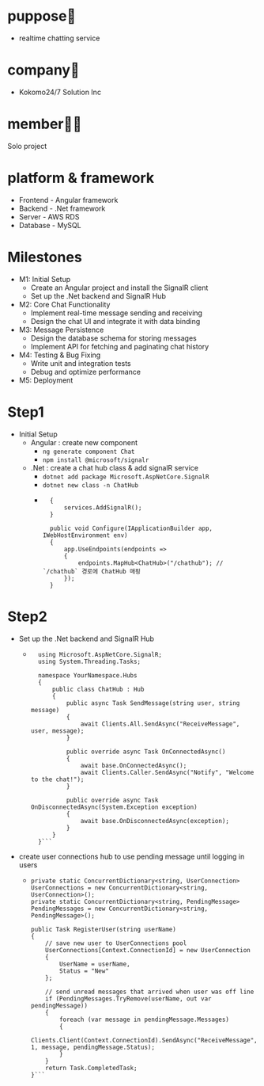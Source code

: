 # puppose📢
  + realtime chatting service
# company🐘
  + Kokomo24/7 Solution Inc
# member🧑‍💻
  Solo project
# platform & framework
  + Frontend - Angular framework
  + Backend - .Net framework
  + Server - AWS RDS
  + Database - MySQL
# Milestones
  + M1: Initial Setup
    + Create an Angular project and install the SignalR client
    + Set up the .Net backend and SignalR Hub
  + M2: Core Chat Functionality
    + Implement real-time message sending and receiving
    + Design the chat UI and integrate it with data binding
  + M3: Message Persistence
    + Design the database schema for storing messages
    + Implement API for fetching and paginating chat history
  + M4: Testing & Bug Fixing
    + Write unit and integration tests
    + Debug and optimize performance
  + M5: Deployment
# Step1
  + Initial Setup
    + Angular : create new component
      + ```ng generate component Chat```
      + ```npm install @microsoft/signalr```
    + .Net : create a chat hub class & add signalR service
      + ```dotnet add package Microsoft.AspNetCore.SignalR```
      + ```dotnet new class -n ChatHub```
      + ``` public void ConfigureServices(IServiceCollection services)
          {
              services.AddSignalR();
          }
          
          public void Configure(IApplicationBuilder app, IWebHostEnvironment env)
          {
              app.UseEndpoints(endpoints =>
              {
                  endpoints.MapHub<ChatHub>("/chathub"); // `/chathub` 경로에 ChatHub 매핑
              });
          }
        ```
# Step2
  + Set up the .Net backend and SignalR Hub
    + ```
        using Microsoft.AspNetCore.SignalR;
        using System.Threading.Tasks;
  
        namespace YourNamespace.Hubs
        {
            public class ChatHub : Hub
            {
                public async Task SendMessage(string user, string message)
                {
                    await Clients.All.SendAsync("ReceiveMessage", user, message);
                }
    
                public override async Task OnConnectedAsync()
                {
                    await base.OnConnectedAsync();
                    await Clients.Caller.SendAsync("Notify", "Welcome to the chat!");
                }
        
                public override async Task OnDisconnectedAsync(System.Exception exception)
                {
                    await base.OnDisconnectedAsync(exception);
                }
            }
        }```
  + create user connections hub to use pending message until logging in users
    + ```
      private static ConcurrentDictionary<string, UserConnection> UserConnections = new ConcurrentDictionary<string, UserConnection>();
      private static ConcurrentDictionary<string, PendingMessage> PendingMessages = new ConcurrentDictionary<string, PendingMessage>();
  
      public Task RegisterUser(string userName)
      {
          // save new user to UserConnections pool
          UserConnections[Context.ConnectionId] = new UserConnection
          {
              UserName = userName,
              Status = "New"
          };
  
          // send unread messages that arrived when user was off line
          if (PendingMessages.TryRemove(userName, out var pendingMessage))
          {
              foreach (var message in pendingMessage.Messages)
              {
                  Clients.Client(Context.ConnectionId).SendAsync("ReceiveMessage", 1, message, pendingMessage.Status);
              }
          }
          return Task.CompletedTask;
      }```
